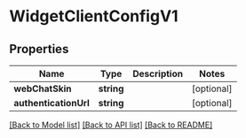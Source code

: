 # WidgetClientConfigV1

## Properties
Name | Type | Description | Notes
------------ | ------------- | ------------- | -------------
**webChatSkin** | **string** |  | [optional] 
**authenticationUrl** | **string** |  | [optional] 

[[Back to Model list]](../README.md#documentation-for-models) [[Back to API list]](../README.md#documentation-for-api-endpoints) [[Back to README]](../README.md)


